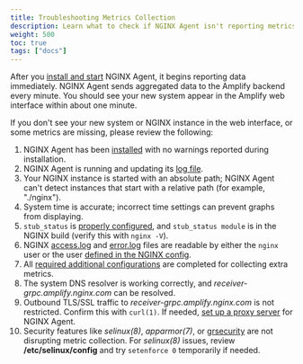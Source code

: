 ```yaml
---
title: Troubleshooting Metrics Collection
description: Learn what to check if NGINX Agent isn't reporting metrics.
weight: 500
toc: true
tags: ["docs"]
---
```


After you [install and start](/install-manage-nginx-agent/installing-agent) NGINX Agent, it begins reporting data immediately. NGINX Agent sends aggregated data to the Amplify backend every minute. You should see your new system appear in the Amplify web interface within about one minute.

If you don't see your new system or NGINX instance in the web interface, or some metrics are missing, please review the following:

1. NGINX Agent has been [installed](/install-manage-amp-agent/installing-agent) with no warnings reported during installation.
2. NGINX Agent is running and updating its [log file](/install-manage-nginx-agent/configuring-agent#agent-logfile).
3. Your NGINX instance is started with an absolute path; NGINX Agent can't detect instances that start with a relative path (for example, "./nginx").
4. System time is accurate; incorrect time settings can prevent graphs from displaying.
5. `stub_status` is [properly configured](/how-nginx-agent-works/configuring-metric-collection), and `stub_status module` is in the NGINX build (verify this with `nginx -V`).
6. NGINX [access.log](http://nginx.org/en/docs/http/ngx_http_log_module.html) and [error.log](http://nginx.org/en/docs/ngx_core_module.html#error_log) files are readable by either the `nginx` user or the user [defined in the NGINX config](http://nginx.org/en/docs/ngx_core_module.html#user).
7. All [required additional configurations](/metrics-metadata/nginx-metrics#additional-nginx-metrics) are completed for collecting extra metrics.
8. The system DNS resolver is working correctly, and *receiver-grpc.amplify.nginx.com* can be resolved.
9. Outbound TLS/SSL traffic to *receiver-grpc.amplify.nginx.com* is not restricted. Confirm this with `curl(1)`. If needed, [set up a proxy server](/install-manage-nginx-agent/configuring-agent#setting-up-a-proxy) for NGINX Agent.
10. Security features like *selinux(8)*, *apparmor(7)*, or [grsecurity](https://grsecurity.net) are not disrupting metric collection. For *selinux(8)* issues, review **/etc/selinux/config** and try `setenforce 0` temporarily if needed.
  